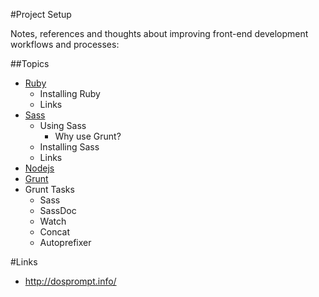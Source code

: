 #Project Setup

Notes, references and thoughts about improving front-end development workflows and processes:

##Topics
- [Ruby](ruby.md)
    - Installing Ruby
    - Links
- [Sass](sass.md)
    - Using Sass
        - Why use Grunt?
    - Installing Sass
    - Links
- [Nodejs](nodejs.md)
- [Grunt](grunt.md)
- Grunt Tasks
    - Sass
    - SassDoc
    - Watch
    - Concat
    - Autoprefixer

#Links
- http://dosprompt.info/

